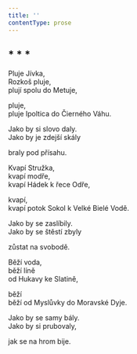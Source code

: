 ```yaml
---
title: ''
contentType: prose
---
```


<section>

## \* \* \*

Pluje Jívka,  
Rozkoš pluje,  
plují spolu do Metuje,

pluje,  
pluje Ipoltica do Čierného Váhu.

Jako by si slovo daly.  
Jako by je zdejší skály

braly pod přísahu.

Kvapí Stružka,  
kvapí modře,  
kvapí Hádek k řece Odře,

kvapí,  
kvapí potok Sokol k Velké Bielé Vodě.

Jako by se zaslíbily.  
Jako by se štěstí zbyly

zůstat na svobodě.

Běží voda,  
běží líně  
od Hukavy ke Slatině,

běží  
běží od Myslůvky do Moravské Dyje.

Jako by se samy bály.  
Jako by si prubovaly,

jak se na hrom bije.

</section>
